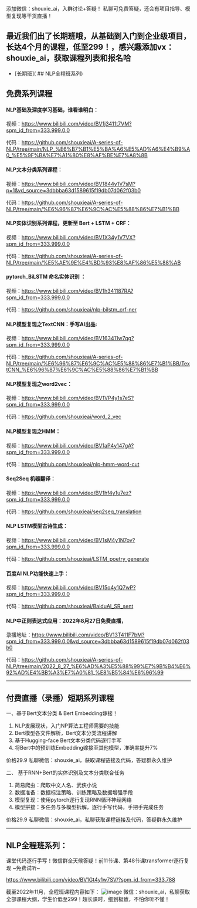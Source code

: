 添加微信：shouxie_ai，入群讨论+答疑！
私聊可免费答疑，还会有项目指导、模型复现等干货直播！

## 最近我们出了长期班哦，从基础到入门到企业级项目，长达4个月的课程，低至299！，感兴趣添加vx：shouxie_ai，获取课程列表和报名哈
- [长期班]( ## NLP全程班系列)

## 免费系列课程

#### NLP基础及深度学习基础，谁看谁明白：
视频：https://www.bilibili.com/video/BV1j3411t7VM?spm_id_from=333.999.0.0

代码：https://github.com/shouxieai/A-series-of-NLP/tree/main/NLP_%E6%B7%B1%E5%BA%A6%E5%AD%A6%E4%B9%A0_%E5%9F%BA%E7%A1%80%E8%AF%BE%E7%A8%8B

#### NLP文本分类系列课程：
视频：https://www.bilibili.com/video/BV1844y1V7sM?p=1&vd_source=3dbbba63d1589615f19db07d062f03b0

代码：https://github.com/shouxieai/A-series-of-NLP/tree/main/%E6%96%87%E6%9C%AC%E5%88%86%E7%B1%BB


#### NLP实体识别系列课程，更新至 Bert + LSTM + CRF：
视频：https://www.bilibili.com/video/BV1X34y1V7VX?spm_id_from=333.999.0.0

代码：https://github.com/shouxieai/A-series-of-NLP/tree/main/%E5%AE%9E%E4%BD%93%E8%AF%86%E5%88%AB


#### pytorch_BiLSTM 命名实体识别 ：
视频：https://www.bilibili.com/video/BV1h341187RA?spm_id_from=333.999.0.0

代码：https://github.com/shouxieai/nlp-bilstm_crf-ner


#### NLP模型复现之TextCNN：手写AI出品: 
视频：https://www.bilibili.com/video/BV163411w7qg?spm_id_from=333.999.0.0

代码：https://github.com/shouxieai/A-series-of-NLP/tree/main/%E6%96%87%E6%9C%AC%E5%88%86%E7%B1%BB/TextCNN_%E6%96%87%E6%9C%AC%E5%88%86%E7%B1%BB


#### NLP模型复现之word2vec：
视频：https://www.bilibili.com/video/BV1VP4y1s7eS?spm_id_from=333.999.0.0

代码：https://github.com/shouxieai/word_2_vec


#### NLP模型复现之HMM：
视频：https://www.bilibili.com/video/BV1aP4y147gA?spm_id_from=333.999.0.0

代码：https://github.com/shouxieai/nlp-hmm-word-cut


#### Seq2Seq 机器翻译：
视频：https://www.bilibili.com/video/BV1hf4y1u7ez?spm_id_from=333.999.0.0

代码：https://github.com/shouxieai/seq2seq_translation


#### NLP LSTM模型古诗生成：
视频：https://www.bilibili.com/video/BV1sM4y1N7ov?spm_id_from=333.999.0.0

代码：https://github.com/shouxieai/LSTM_poetry_generate


#### 百度AI NLP功能快速上手：
视频：https://www.bilibili.com/video/BV15o4y1Q7wP?spm_id_from=333.999.0.0

代码：https://github.com/shouxieai/BaiduAI_SR_sent


#### NLP中正则表达式应用：2022年8月27日免费直播，
录播地址：https://www.bilibili.com/video/BV13T411F7bM?spm_id_from=333.999.0.0&vd_source=3dbbba63d1589615f19db07d062f03b0

代码：https://github.com/shouxieai/A-series-of-NLP/tree/main/2022_8_27_%E6%AD%A3%E5%88%99%E7%9B%B4%E6%92%AD%E4%BB%A3%E7%A0%81_%E8%B5%84%E6%96%99



------------------------------------
## 付费直播（录播）短期系列课程
一、基于Bert文本分类 & Bert Embedding嫁接！
1. NLP发展现状，入门NP算法工程师需要的技能
2. Bert模型各文件解析，Bert文本分类流程讲解
3. 基于Hugging-face Bert文本分类代码逐行手写
4. 将Bert中的预训练Embedding嫁接至其他模型，准确率提升7%

价格29.9  私聊微信：shouxie_ai，获取课程链接及代码，答疑群永久维护

 
 
二、 基于RNN+Bert的实体识别及文本分类联合任务
1. 简易爬虫：爬取中文人名、武侠小说
2. 数据准备：数据标注策略、训练策略及数据增强手段
2. 模型复现：使用pytorch逐行复现RNN循环神经网络
3. 模型拼接：多任务与多模型拆解，逐行手写代码，手把手完成任务

价格29.9  私聊微信：shouxie_ai，私聊获取课程链接及代码，答疑群永久维护

 ------------------------------------
 
 ## NLP全程班系列：

课堂代码逐行手写！微信群全天候答疑！前11节课、第48节课transformer逐行复现 ~免费试听~

https://www.bilibili.com/video/BV1Gt4y1w7SV/?spm_id_from=333.788


截至2022年11月，全程班课程内容如下：
![image](https://user-images.githubusercontent.com/87959426/205792016-149009b9-52a8-4545-8fcd-141b61b12467.png)
微信：shouxie_ai，私聊获取全部课程大纲，学生价低至299！超长课时，细到极致，不怕你听不懂！


